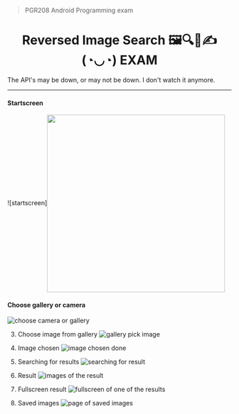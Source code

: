 > PGR208 Android Programming exam
<h1 align="center">
Reversed Image Search 🖼🔍📱✍(◔◡◔) EXAM
</h1>

The API's may be down, or may not be down. I don't watch it anymore.

---


#### Startscreen
![startscreen]<img align="center" src="docs/startscreen.png" width="400"/>

#### Choose gallery or camera
![choose camera or gallery](docs/mainchoosegalleryorcam.png)
   
3. Choose image from gallery
![gallery pick image](docs/chooseimagefromgallery.png)
   
4. Image chosen
![image chosen done](docs/imagechosen.png)
   
5. Searching for results
![searching for result](docs/searching.png)

6. Result
![images of the result](docs/result.png)

7. Fullscreen result
![fullscreen of one of the results](docs/fullscreenresult.png)

8. Saved images
![page of saved images](docs/saved.png)
   
